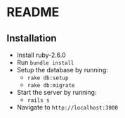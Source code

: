 # README

## Installation

- Install ruby-2.6.0
- Run `bundle install`
- Setup the database by running:
    - `rake db:setup`
    - `rake db:migrate`
- Start the server by running:
    - `rails s`
- Navigate to `http://localhost:3000`

